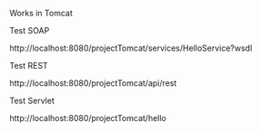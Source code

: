 Works in Tomcat

Test SOAP

http://localhost:8080/projectTomcat/services/HelloService?wsdl

Test REST

http://localhost:8080/projectTomcat/api/rest

Test Servlet

http://localhost:8080/projectTomcat/hello
